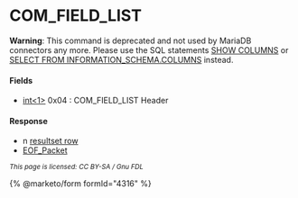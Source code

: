 # COM\_FIELD\_LIST

**Warning**: This command is deprecated and not used by MariaDB connectors any more. Please use the SQL statements [SHOW COLUMNS](../../sql-statements/administrative-sql-statements/show/show-columns.md) or [SELECT FROM INFORMATION\_SCHEMA.COLUMNS](../../system-tables/information-schema/information-schema-tables/information-schema-columns-table.md) instead.

#### Fields

* [int<1>](../protocol-data-types.md#fixed-length-integers) 0x04 : COM\_FIELD\_LIST Header

#### Response

* n [resultset row](../4-server-response-packets/resultset-row.md)
* [EOF\_Packet](../4-server-response-packets/eof_packet.md)

<sub>_This page is licensed: CC BY-SA / Gnu FDL_</sub>

{% @marketo/form formId="4316" %}
